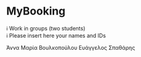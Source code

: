 # MyBooking

ℹ Work in groups (two students)  
ℹ Please insert here your names and IDs   

Άννα Μαρία Βουλκοπούλου
Ευάγγελος Σπαθάρης 
